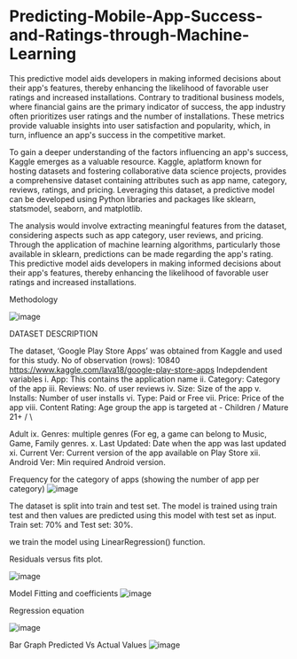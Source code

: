 # Predicting-Mobile-App-Success-and-Ratings-through-Machine-Learning
This predictive model aids developers in making informed decisions about their app's features, thereby enhancing the likelihood of favorable user ratings and increased installations.
Contrary to traditional business models, where financial gains are
the primary indicator of success, the app industry often prioritizes
user ratings and the number of installations. These metrics provide
valuable insights into user satisfaction and popularity, which, in
turn, influence an app's success in the competitive market.

To gain a deeper understanding of the factors influencing an app's
success, Kaggle emerges as a valuable resource. Kaggle, aplatform known for hosting datasets and fostering collaborative
data science projects, provides a comprehensive dataset containing
attributes such as app name, category, reviews, ratings, and
pricing. Leveraging this dataset, a predictive model can be
developed using Python libraries and packages like sklearn,
statsmodel, seaborn, and matplotlib.

The analysis would involve extracting meaningful features from
the dataset, considering aspects such as app category, user reviews,
and pricing. Through the application of machine learning
algorithms, particularly those available in sklearn, predictions can
be made regarding the app's rating. This predictive model aids
developers in making informed decisions about their app's features,
thereby enhancing the likelihood of favorable user ratings and
increased installations.

Methodology

![image](https://github.com/aa12mnssh/Predicting-Mobile-App-Success-and-Ratings-through-Machine-Learning/assets/102961461/16050179-0ef7-4cc5-8540-c611b0958195)

DATASET DESCRIPTION

The dataset, ‘Google Play Store Apps’ was obtained from Kaggle and used for this study. No of observation (rows): 10840 https://www.kaggle.com/lava18/google-play-store-apps Indepdendent variables
i. App: This contains the application name
ii. Category: Category of the app
iii. Reviews: No. of user reviews
iv. Size: Size of the app
v. Installs: Number of user installs
vi. Type: Paid or Free
vii. Price: Price of the app
viii. Content Rating: Age group the app is targeted at - Children / Mature 21+ / \

Adult ix. Genres: multiple genres (For eg, a game can belong to Music, Game, Family genres. x. Last Updated: Date when the app was last updated xi. Current Ver: Current version of the app available on Play Store xii. Android Ver: Min required Android version.





Frequency for the category of apps (showing the number of app per category)
![image](https://github.com/aa12mnssh/Predicting-Mobile-App-Success-and-Ratings-through-Machine-Learning/assets/102961461/8d2cc444-eed5-4cb6-b3be-34941b83d5eb)

The dataset is split into train and test set. The model is trained using train test and then values are predicted using this model with test set as input. Train set: 70% and Test set: 30%.

we train the model using LinearRegression() function.

Residuals versus fits plot.

![image](https://github.com/aa12mnssh/Predicting-Mobile-App-Success-and-Ratings-through-Machine-Learning/assets/102961461/b499bec1-8226-4e8c-b4f0-52d6d89ae12e)

Model Fitting and coefficients
![image](https://github.com/aa12mnssh/Predicting-Mobile-App-Success-and-Ratings-through-Machine-Learning/assets/102961461/3891d24d-90e7-4f4c-a8c1-e574c21c2d86)


Regression equation

![image](https://github.com/aa12mnssh/Predicting-Mobile-App-Success-and-Ratings-through-Machine-Learning/assets/102961461/79a3ce63-d493-43f8-9a2d-7f8283128b62)



Bar Graph Predicted Vs Actual Values
![image](https://github.com/aa12mnssh/Predicting-Mobile-App-Success-and-Ratings-through-Machine-Learning/assets/102961461/2a1bd12f-ee7d-4e7e-920f-1032a13ae5e2)





